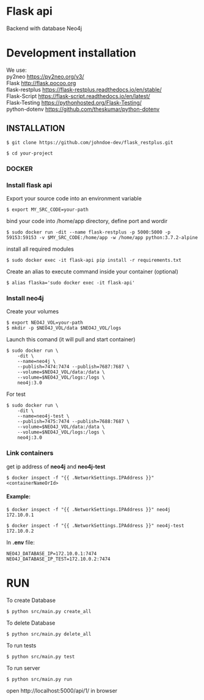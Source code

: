 # Flask api
Backend with database Neo4j
# Development installation
We use:  
py2neo  https://py2neo.org/v3/  
Flask  http://flask.pocoo.org  
flask-restplus  https://flask-restplus.readthedocs.io/en/stable/  
Flask-Script  https://flask-script.readthedocs.io/en/latest/  
Flask-Testing  https://pythonhosted.org/Flask-Testing/  
python-dotenv  https://github.com/theskumar/python-dotenv


## INSTALLATION

```
$ git clone https://github.com/johndoe-dev/flask_restplus.git
```

```
$ cd your-project
```

### DOCKER

### Install flask api
Export your source code into an environment variable
```
$ export MY_SRC_CODE=your-path
```
bind your code into /home/app directory, define  port and wordir
```
$ sudo docker run -dit --name flask-restplus -p 5000:5000 -p 59153:59153 -v $MY_SRC_CODE:/home/app -w /home/app python:3.7.2-alpine
```
install all required modules
```
$ sudo docker exec -it flask-api pip install -r requirements.txt
```
Create an alias to execute command inside your container (optional)
```
$ alias flaska='sudo docker exec -it flask-api'
```

### Install neo4j
Create your volumes  
```
$ export NEO4J_VOL=your-path
$ mkdir -p $NEO4J_VOL/data $NEO4J_VOL/logs
```
Launch this comand (it will pull and start container)
```
$ sudo docker run \
    -dit \
    --name=neo4j \
    --publish=7474:7474 --publish=7687:7687 \
    --volume=$NEO4J_VOL/data:/data \
    --volume=$NEO4J_VOL/logs:/logs \
    neo4j:3.0
```
For test
```
$ sudo docker run \
    -dit \
    --name=neo4j-test \
    --publish=7475:7474 --publish=7688:7687 \
    --volume=$NEO4J_VOL/data:/data \
    --volume=$NEO4J_VOL/logs:/logs \
    neo4j:3.0
```

### Link containers
get ip address of __neo4j__ and __neo4j-test__
```
$ docker inspect -f "{{ .NetworkSettings.IPAddress }}" <containerNameOrId>
```
#### Example:
```
$ docker inspect -f "{{ .NetworkSettings.IPAddress }}" neo4j
172.10.0.1
```
```
$ docker inspect -f "{{ .NetworkSettings.IPAddress }}" neo4j-test
172.10.0.2
```
In __.env__ file:
```
NEO4J_DATABASE_IP=172.10.0.1:7474
NEO4J_DATABASE_IP_TEST=172.10.0.2:7474
```

# RUN
To create Database
```
$ python src/main.py create_all
```
To delete Database
```
$ python src/main.py delete_all
```
To run tests
```
$ python src/main.py test
```
To run server
```
$ python src/main.py run
```

open http://localhost:5000/api/1/ in browser
